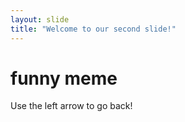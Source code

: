 ```yaml
---
layout: slide
title: "Welcome to our second slide!"
---
```

# funny meme
Use the left arrow to go back!
